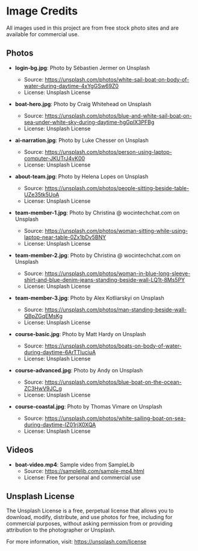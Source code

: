 # Image Credits

All images used in this project are from free stock photo sites and are available for commercial use.

## Photos

- **login-bg.jpg**: Photo by Sébastien Jermer on Unsplash
  - Source: https://unsplash.com/photos/white-sail-boat-on-body-of-water-during-daytime-4xYgGSw69Z0
  - License: Unsplash License

- **boat-hero.jpg**: Photo by Craig Whitehead on Unsplash
  - Source: https://unsplash.com/photos/blue-and-white-sail-boat-on-sea-under-white-sky-during-daytime-hgGplX3PFBg
  - License: Unsplash License

- **ai-narration.jpg**: Photo by Luke Chesser on Unsplash
  - Source: https://unsplash.com/photos/person-using-laptop-computer-JKUTrJ4vK00
  - License: Unsplash License

- **about-team.jpg**: Photo by Helena Lopes on Unsplash
  - Source: https://unsplash.com/photos/people-sitting-beside-table-UZe35tk5UoA
  - License: Unsplash License

- **team-member-1.jpg**: Photo by Christina @ wocintechchat.com on Unsplash
  - Source: https://unsplash.com/photos/woman-sitting-while-using-laptop-near-table-0Zx1bDv5BNY
  - License: Unsplash License

- **team-member-2.jpg**: Photo by Christina @ wocintechchat.com on Unsplash
  - Source: https://unsplash.com/photos/woman-in-blue-long-sleeve-shirt-and-blue-denim-jeans-standing-beside-wall-LQ1t-8Ms5PY
  - License: Unsplash License

- **team-member-3.jpg**: Photo by Alex Kotliarskyi on Unsplash
  - Source: https://unsplash.com/photos/man-standing-beside-wall-QBpZGqEMsKg
  - License: Unsplash License

- **course-basic.jpg**: Photo by Matt Hardy on Unsplash
  - Source: https://unsplash.com/photos/boats-on-body-of-water-during-daytime-6ArTTluciuA
  - License: Unsplash License

- **course-advanced.jpg**: Photo by Andy on Unsplash
  - Source: https://unsplash.com/photos/blue-boat-on-the-ocean-ZC3HwV9JC_g
  - License: Unsplash License

- **course-coastal.jpg**: Photo by Thomas Vimare on Unsplash
  - Source: https://unsplash.com/photos/white-sailing-boat-on-sea-during-daytime-IZ01rjX0XQA
  - License: Unsplash License

## Videos

- **boat-video.mp4**: Sample video from SampleLib
  - Source: https://samplelib.com/sample-mp4.html
  - License: Free for personal and commercial use

## Unsplash License

The Unsplash License is a free, perpetual license that allows you to download, modify, distribute, and use photos for free, including for commercial purposes, without asking permission from or providing attribution to the photographer or Unsplash.

For more information, visit: https://unsplash.com/license